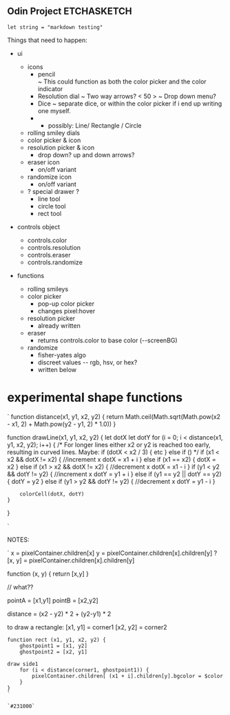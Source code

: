## Odin Project ETCHASKETCH

`
let string = "markdown testing"
`

Things that need to happen: 

- ui
	* icons
		- pencil	
			~ This could function as both the color picker and the color indicator
		- Resolution dial
			~ Two way arrows? < 50 > 
			~ Drop down menu?
		- Dice
			~ separate dice, or within the color picker if i end up writing one myself. 
		- * possibly: Line/ Rectangle / Circle
	* rolling smiley dials
	* color picker & icon
	* resolution picker & icon
		- drop down? up and down arrows? 
	* eraser icon 
		- on/off variant
	* randomize icon 
		- on/off variant
	* ? special drawer ?
		- line tool
		- circle tool 
		- rect tool 
		
- controls object
	- controls.color 
	- controls.resolution
	- controls.eraser
	- controls.randomize

- functions 
	* rolling smileys
	* color picker
		- pop-up color picker
		- changes pixel:hover 
	* resolution picker
		- already written
	* eraser 
		- returns controls.color to base color (--screenBG)
	* randomize 
		- fisher-yates algo 
		- discreet values -- rgb, hsv, or hex?
		- written below

# experimental shape functions
`
function distance(x1, y1, x2, y2) {
	return Math.ceil(Math.sqrt(Math.pow(x2 - x1, 2) +
		Math.pow(y2 - y1, 2) * 1.0))
}

function drawLine(x1, y1, x2, y2) {
	let dotX
	let dotY
	for (i = 0; i < distance(x1, y1, x2, y2); i++) {
		/*
		For longer lines either x2 or y2 is reached too early, resulting
		in curved lines. 
		Maybe: 
			if (dotX < x2 / 3) { etc }
			else if ()
		*/
		if (x1 < x2 && dotX != x2) {
			//increment x
			dotX = x1 + i
		} else if (x1 == x2) {
			dotX = x2
		} else if (x1 > x2 && dotX != x2) {
			//decrement x
			dotX = x1 - i
		}
		if (y1 < y2 && dotY != y2) {
			//increment x
			dotY = y1 + i
		} else if (y1 == y2 || dotY == y2) {
			dotY = y2
		} else if (y1 > y2 && dotY != y2) {
			//decrement x
			dotY = y1 - i
		}

		colorCell(dotX, dotY)
	}
}

`

NOTES: 

`
x = pixelContainer.children[x]
y = pixelContainer.children[x].children[y]
? [x, y] = pixelContainer.children[x].children[y]

function (x, y) {
	return [x,y]
}

// what??

pointA = [x1,y1]
pointB = [x2,y2]

distance = (x2 - y2) * 2 + (y2-y1) * 2

to draw a rectangle: 
	[x1, y1] = corner1
	[x2, y2] = corner2

	function rect (x1, y1, x2, y2) {
		ghostpoint1 = [x1, y2]
		ghostpoint2 = [x2, y1]

	draw side1
		for (i < distance(corner1, ghostpoint1)) {
			pixelContainer.children[ (x1 + i].children[y].bgcolor = $color
		}
	} 
	`

	`#231000`